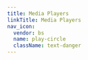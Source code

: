 ```yaml
---
title: Media Players
linkTitle: Media Players
nav_icon:
  vendor: bs
  name: play-circle
  className: text-danger
---
```

